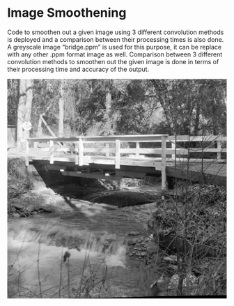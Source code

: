 # Image Smoothening 
Code to smoothen out a given image using 3 different convolution methods is deployed and a comparison between their processing times is also done. A greyscale image “bridge.ppm” is used for this purpose, it can be replace with any other .ppm format image as well. Comparison between 3 different convolution methods to smoothen out the given image is done in terms of their processing time and accuracy of the output. 

![](images/bridge.png)

